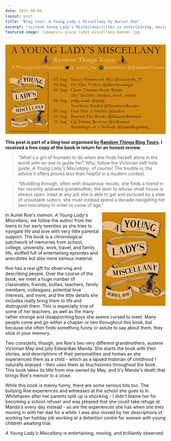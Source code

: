 ```yaml
---
date: 2021-08-04
layout: post
title: "Blog tour: A Young Lady's Miscellany by Auriel Roe"
excerpt: "<cite>A Young Lady's Miscellany</cite> is entertaining, moving, and brilliantly observed."
featured-image: /images/a-young-ladys-miscellany-banner.jpg
---
```


![A Young Lady's Miscellany blog tour banner](/images/a-young-ladys-miscellany-banner.jpg)

**This post is part of a blog tour organised by [Random Things Blog Tours](http://randomthingsthroughmyletterbox.blogspot.com/p/services-to-publishers-authors-blog.html). I received a free copy of the book in return for an honest review.**

> "What's a girl of fourteen to do when she finds herself alone in the world with no one to guide her? Why, follow the Victorian self-help guide, <cite>A Young Lady's Miscellany</cite>, of course! The trouble is, the advice it offers proves less than helpful in a modern context.

> "Muddling through, often with disastrous results, she finds a friend in her recently widowed grandmother, the door to whose small house is always open. Inept at any job she is able to get and pursued by a slew of unsuitable suitors, she must instead spend a decade navigating her own miscellany in order to come of age."

<img src="/images/a-young-ladys-miscellany-200.jpg" alt="A Young Lady's Miscellany" style="float: right; margin-bottom: 10px; margin-left: 10px;">

In Auriel Roe's memoir, <cite>A Young Lady's Miscellany</cite>, we follow the author from her teens to her early twenties as she tries to navigate life and love with very little parental support. The book is a chronological patchwork of memories from school, college, university, work, travel, and family life, stuffed full of entertaining episodes and anecdotes but also more serious material.

Roe has a real gift for observing and describing people. Over the course of the book, we meet a huge number of classmates, friends, bullies, teachers, family members, colleagues, potential love interests, and more, and the little details she includes really bring them to life and distinguish them. This is especially true of some of her teachers, as well as the many rather strange and disappointing boys she seems cursed to meet. Many people come and go within a chapter or two throughout this book, but because she often finds something funny or astute to say about them, they stick in your memory.

Two constants, though, are Roe's two very different grandmothers, austere Victorian May and jolly Edwardian Manda. She starts the book with their stories, and descriptions of their personalities and homes as she experienced them as a child - which as a lapsed historian of childhood I naturally enjoyed - then uses them as touchstones throughout the book. This book takes its title from one owned by May, and it's Manda's death that brings Roe's memoir to a close.

While this book is mainly funny, there are some serious bits too. The bullying Roe experiences and witnesses at the school she goes to in Whitehaven after her parents split up is shocking - I didn't blame her for becoming a school refuser and was pleased that she could take refuge at Manda's every day instead - as are the experiences she has when she tries moving in with her dad for a while. I was also moved by her descriptions of working her holiday job working at a detention centre for women with young children awaiting trial.

<cite>A Young Lady's Miscellany</cite> is entertaining, moving, and brilliantly observed.
